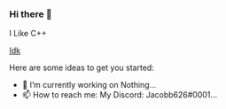 ### Hi there 👋

I Like C++

[Idk](https://github-readme-stats.vercel.app/api?username=Jacobb626&count_private=true&show_icons=true)

Here are some ideas to get you started:

- 🔭 I’m currently working on Nothing...
- 📫 How to reach me: My Discord: Jacobb626#0001...
